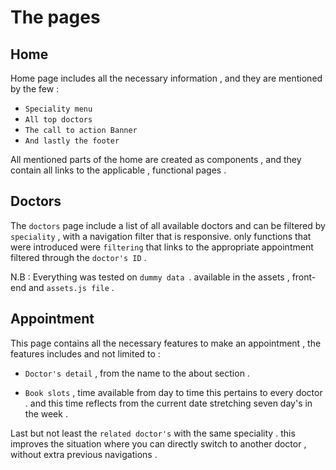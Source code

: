 # The pages

## Home

Home page includes all the necessary information , and they are mentioned by the few :

- `Speciality menu `
- `All top doctors `
- `The call to action Banner `
- `And lastly the footer `

All mentioned parts of the home are created as components , and they contain
all links to the applicable , functional pages .

## Doctors

The `doctors` page include a list of all available doctors and can be
filtered by `speciality` , with a navigation filter that is responsive.
only functions that were introduced were `filtering` that links to the appropriate appointment filtered
through the `doctor's ID` .

N.B : Everything was tested on `dummy data `. available in the assets , front-end and `assets.js file` .

## Appointment

This page contains all the necessary features to make an appointment , the features includes and not limited to :

- `Doctor's detail` , from the name to the about section .

- `Book slots` , time available from day to time this pertains to every doctor . and this time reflects from the current date stretching seven day's in the week .

Last but not least the `related doctor's` with the same speciality . this improves the situation where you can directly switch to another doctor , without extra previous navigations .
